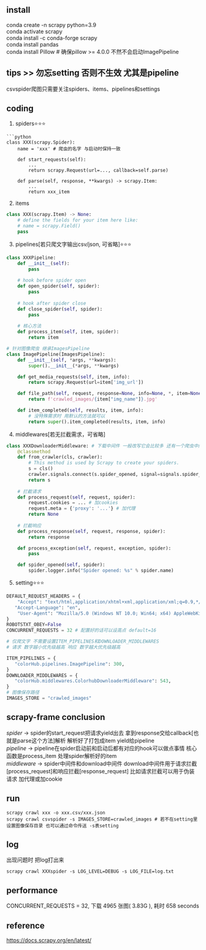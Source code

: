 ## install  
conda create -n scrapy python=3.9  
conda activate scrapy  
conda install -c conda-forge scrapy  
conda install pandas  
conda install Pillow # 确保pillow >= 4.0.0 不然不会启动ImagePipeline

## tips >> 勿忘setting 否则不生效 尤其是pipeline
csvspider爬图只需要关注spiders、items、pipelines和settings

## coding
1. spiders⭐⭐⭐
```
```python
class XXX(scrapy.Spider):
    name = 'xxx' # 爬虫的名字 与启动时保持一致

    def start_requests(self):
        ...
        return scrapy.Request(url=..., callback=self.parse)
    
    def parse(self, response, **kwargs) -> scrapy.Item:
        ...
        return xxx_item
```
2. items
```python
class XXX(scrapy.Item) -> None:
    # define the fields for your item here like:
    # name = scrapy.Field()
    pass
```
3. pipelines[若只爬文字输出csv/json, 可省略]⭐⭐⭐
```python
class XXXPipeline:
    def __init__(self):
        pass
    
    # hook before spider open
    def open_spider(self, spider):
        pass
    
    # hook after spider close
    def close_spider(self, spider):
        pass
    
    # 核心方法
    def process_item(self, item, spider):
        return item

# 针对图像爬虫 继承ImagesPipeline
class ImagePipeline(ImagesPipeline):
    def __init__(self, *args, **kwargs):
        super().__init__(*args, **kwargs)

    def get_media_requests(self, item, info):
        return scrapy.Request(url=item['img_url'])

    def file_path(self, request, response=None, info=None, *, item=None):
        return f'crawled_images/{item["img_name"]}.jpg'

    def item_completed(self, results, item, info):
        # 没特殊需求时 用默认的方法就可以
        return super().item_completed(results, item, info)
```
4.  middlewares[若无拦截需求，可省略]
```python
class XXXDownloaderMiddleware: # 下载中间件 一般改写它会比较多 还有一个爬虫中间件XXXSpiderMiddleware
    @classmethod
    def from_crawler(cls, crawler):
        # This method is used by Scrapy to create your spiders.
        s = cls()
        crawler.signals.connect(s.spider_opened, signal=signals.spider_opened)
        return s
    
    # 拦截请求
    def process_request(self, request, spider):
        request.cookies = ... # 加cookies
        request.meta = {'proxy': '...'} # 加代理
        return None
    
    # 拦截响应
    def process_response(self, request, response, spider):
        return response

    def process_exception(self, request, exception, spider):
        pass

    def spider_opened(self, spider):
        spider.logger.info("Spider opened: %s" % spider.name)
```
5.  setting⭐⭐⭐
```python
DEFAULT_REQUEST_HEADERS = {
    "Accept": "text/html,application/xhtml+xml,application/xml;q=0.9,*/*;q=0.8",
   "Accept-Language": "en",
    "User-Agent": "Mozilla/5.0 (Windows NT 10.0; Win64; x64) AppleWebKit/537.36 (KHTML, like Gecko) Chrome/116.0.0.0 Safari/537.36"
}
ROBOTSTXT_OBEY=False
CONCURRENT_REQUESTS = 32 # 配置好的话可以设高点 default=16

# 仅爬文字 不需要设置ITEM_PIPELINES和DOWNLOADER_MIDDLEWARES
# 请求 数字越小优先级越高 响应 数字越大优先级越高

ITEM_PIPELINES = {
   "colorHub.pipelines.ImagePipeline": 300, 
} 
DOWNLOADER_MIDDLEWARES = {
   "colorHub.middlewares.ColorhubDownloaderMiddleware": 543,
}
# 图像保存路径
IMAGES_STORE = "crawled_images"
```

## scrapy-frame conclusion
_spider_ -> spider的start_request把请求yield出去 拿到response交给callback[也就是parse这个方法]解析 解析好了打包成item yield给pipeline  
_pipeline_ -> pipeline在spider启动前和启动后都有对应的hook可以做点事情 核心函数是process_item  处理spider解析好的item  
_middleware_ -> spider中间件和download中间件 download中间件用于请求拦截[process_request]和响应拦截[response_request] 比如请求拦截可以用于伪装请求 加代理或加cookie  

## run
```shell
scrapy crawl xxx -o xxx.csv/xxx.json
scrapy crawl csvspider -s IMAGES_STORE=crawled_images # 若不在setting里设置图像保存目录 也可以通过命令传送 -s表setting
```

## log
出现问题时 把log打出来
```shell
scrapy crawl XXXspider -s LOG_LEVEL=DEBUG -s LOG_FILE=log.txt
```

## performance
CONCURRENT_REQUESTS = 32, 下载 4965 张图( 3.83G ), 耗时 658 seconds

## reference
https://docs.scrapy.org/en/latest/

